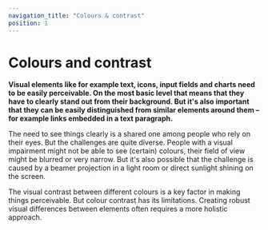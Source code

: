 ```yaml
---
navigation_title: "Colours & contrast"
position: 1
---
```


# Colours and contrast

**Visual elements like for example text, icons, input fields and charts need to be easily perceivable. On the most basic level that means that they have to clearly stand out from their background. But it's also important that they can be easily distinguished from similar elements around them – for example links embedded in a text paragraph.** 

The need to see things clearly is a shared one among people who rely on their eyes. But the challenges are quite diverse. People with a visual impairment might not be able to see (certain) colours, their field of view might be blurred or very narrow. But it's also possible that the challenge is caused by a beamer projection in a light room or direct sunlight shining on the screen.

The visual contrast between different colours is a key factor in making things perceivable. But colour contrast has its limitations. Creating robust visual differences between elements often requires a more holistic approach. 